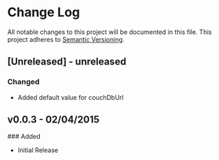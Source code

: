 # Change Log
All notable changes to this project will be documented in this file.
This project adheres to [Semantic Versioning](http://semver.org/).

## [Unreleased] - unreleased

### Changed
- Added default value for couchDbUrl

## v0.0.3 - 02/04/2015

### Added
- Initial Release
